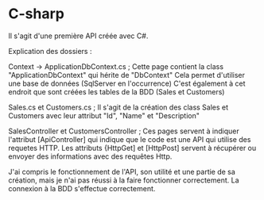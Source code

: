 # C-sharp

Il s'agit d'une première API créée avec C#.

Explication des dossiers : 

Context -> ApplicationDbContext.cs ;
Cette page contient la class "ApplicationDbContext" qui hérite de "DbContext"
Cela permet d'utiliser une base de données (SqlServer en l'occurrence) 
C'est également à cet endroit que sont créées les tables de la BDD (Sales et Customers)


Sales.cs et Customers.cs ;
Il s'agit de la création des class Sales et Customers avec leur attribut "Id", "Name" et "Description"

SalesController et CustomersController ;
Ces pages servent à indiquer l'attribut [ApiController] qui indique que le code est une API qui utilise des requetes HTTP.
Les attributs {HttpGet] et [HttpPost] servent à récupérer ou envoyer des informations avec des requêtes Http.

J'ai compris le fonctionnement de l'API, son utilité et une partie de sa création, mais je n'ai pas réussi à la faire fonctionner correctement.
La connexion à la BDD s'effectue correctement.
